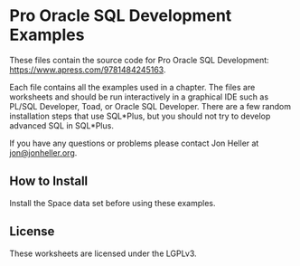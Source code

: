 Pro Oracle SQL Development Examples
===================================

These files contain the source code for Pro Oracle SQL Development: https://www.apress.com/9781484245163.

Each file contains all the examples used in a chapter.  The files are worksheets and should be run interactively in a graphical IDE such as PL/SQL Developer, Toad, or Oracle SQL Developer.  There are a few random installation steps that use SQL\*Plus, but you should not try to develop advanced SQL in SQL\*Plus.

If you have any questions or problems please contact Jon Heller at jon@jonheller.org.

How to Install
--------------

Install the Space data set before using these examples.


License
-------

These worksheets are licensed under the LGPLv3.
